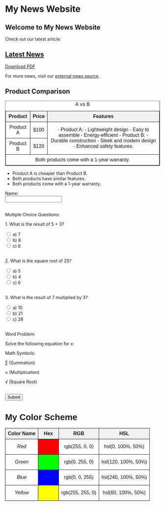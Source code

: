 <!DOCTYPE html>
<html>
<head>
    <h1>My News Website</h1>
<head>
<body>
    <h2>Welcome to My News Website</h2>
    <p>Check out our latest article:</p>
    <h2><a href="/BasicWebDev/Online News Article.pdf">Latest News</a></h2>
    <p><a href="BasicWebDev/Online News Article.pdf" target="_blank">Download PDF</a></p>
    <p>For more news, visit our <a href="https://www.thedailyupside.com" target="_blank">external news source</a>.</p>
</body>
</head>
</head>
</html>  

<!DOCTYPE html>
<html>
<head>
    <h2>Product Comparison</h2>
</head>
<body>
    <table border="1">
        <caption>A vs B</caption>
        <tr>
            <th>Product</th>
            <th>Price</th>
            <th>Features</th>
        </tr>
        <tr>
            <td>Product A</td>
            <td>$100</td>
            <td rowspan="2">- Product A:
  - Lightweight design
  - Easy to assemble
  - Energy-efficient
- Product B:
  - Durable construction
  - Sleek and modern design
  - Enhanced safety features.</td>
        </tr>
        <tr>
            <td>Product B</td>
            <td>$120</td>
        </tr>
        <tr>
            <td colspan="3">Both products come with a 1-year warranty.</td>
        </tr>
    </table>
    <ul>
        <li>Product A is cheaper than Product B.</li>
        <li>Both products have similar features.</li>
        <li>Both products come with a 1-year warranty.</li>
    </ul>
</body>
</html>

<!-- Start of Math Test -->

<form>
  <label for="name">Name:</label><br>
  <input type="text" id="name" name="name"><br><br>
  
  <p>Multiple Choice Questions:</p>
  
  <p>1. What is the result of 5 + 3?</p>
  <input type="radio" id="q1a" name="q1" value="a">
  <label for="q1a">a) 7</label><br>
  <input type="radio" id="q1b" name="q1" value="b">
  <label for="q1b">b) 8</label><br>
  <input type="radio" id="q1c" name="q1" value="c">
  <label for="q1c">c) 6</label><br><br>
  
  <p>2. What is the square root of 25?</p>
  <input type="radio" id="q2a" name="q2" value="a">
  <label for="q2a">a) 5</label><br>
  <input type="radio" id="q2b" name="q2" value="b">
  <label for="q2b">b) 4</label><br>
  <input type="radio" id="q2c" name="q2" value="c">
  <label for="q2c">c) 6</label><br><br>
  
  <p>3. What is the result of 7 multiplied by 3?</p>
  <input type="radio" id="q3a" name="q3" value="a">
  <label for="q3a">a) 10</label><br>
  <input type="radio" id="q3b" name="q3" value="b">
  <label for="q3b">b) 21</label><br>
  <input type="radio" id="q3c" name="q3" value="c">
  <label for="q3c">c) 28</label><br><br>
  
  <p>Word Problem:</p>
  <p>Solve the following equation for x:</p>

  
  <p>Math Symbols:</p>
  <p>&sum; (Summation)</p>
  <p>&times; (Multiplication)</p>
  <p>&radic; (Square Root)</p><br>
  
  <input type="submit" value="Submit">
</form>

<!-- End of Math Test -->

<!DOCTYPE html>
<html>
<head>
  <title>Color Scheme Table</title>
  <style>
    table {
      width: 100%;
      border-collapse: collapse;
    }
    th, td {
      border: 1px solid black;
      padding: 8px;
      text-align: center;
    }
    th {
      background-color: #f2f2f2;
      font-family: Arial, sans-serif;
      font-weight: bold;
    }
    td {
      font-family: Arial, sans-serif;
    }
    .color-name {
      font-style: italic;
    }
    .color-sample {
      width: 50px;
      height: 50px;
    }
  </style>
</head>
<body>

<h1 style="font-family: Arial, sans-serif;">My Color Scheme</h1>

<table>
  <tr>
    <th>Color Name</th>
    <th>Hex</th>
    <th>RGB</th>
    <th>HSL</th>
  </tr>
  <tr>
    <td class="color-name">Red</td>
    <td class="color-sample" style="background-color: #ff0000;"></td>
    <td>rgb(255, 0, 0)</td>
    <td>hsl(0, 100%, 50%)</td>
  </tr>
  <tr>
    <td class="color-name">Green</td>
    <td class="color-sample" style="background-color: #00ff00;"></td>
    <td>rgb(0, 255, 0)</td>
    <td>hsl(120, 100%, 50%)</td>
  </tr>
  <tr>
    <td class="color-name">Blue</td>
    <td class="color-sample" style="background-color: #0000ff;"></td>
    <td>rgb(0, 0, 255)</td>
    <td>hsl(240, 100%, 50%)</td>
  </tr>
  <tr>
    <td class="color-name">Yellow</td>
    <td class="color-sample" style="background-color: #ffff00;"></td>
    <td>rgb(255, 255, 0)</td>
    <td>hsl(60, 100%, 50%)</td>
  </tr>
</table>

</body>
</html>


